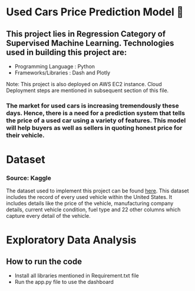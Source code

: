 # Used Cars Price Prediction Model 🚗

## This project lies in Regression Category of Supervised Machine Learning. Technologies used in building this project are:
- Programming Language : Python
- Frameworks/Libraries : Dash and Plotly

Note: This project is also deployed on AWS EC2 instance. Cloud Deployment steps are mentioned in subsequent section of this file.

### The market for used cars is increasing tremendously these days. Hence, there is a need for a prediction system that tells the price of a used car using a variety of features. This model will help buyers as well as sellers in quoting honest price for their vehicle.

# Dataset 
### Source: Kaggle

The dataset used to implement this project can be found [here](https://www.kaggle.com/austinreese/craigslist-carstrucks-data).
This dataset includes the record of every used vehicle within the United States. It includes details like the price of the vehicle, manufacturing company details, current vehicle condition, fuel type and 22 other columns which capture every detail of the vehicle.



# Exploratory Data Analysis

## How to run the code
* Install all libraries mentioned in Requirement.txt file
* Run the app.py file to use the dashboard

